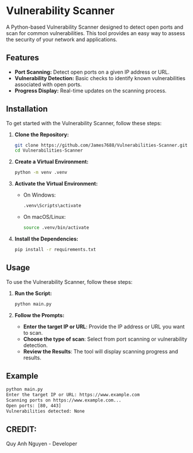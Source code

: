 # Vulnerability Scanner

A Python-based Vulnerability Scanner designed to detect open ports and scan for common vulnerabilities. This tool provides an easy way to assess the security of your network and applications.

## Features

- **Port Scanning:** Detect open ports on a given IP address or URL.
- **Vulnerability Detection:** Basic checks to identify known vulnerabilities associated with open ports.
- **Progress Display:** Real-time updates on the scanning process.

## Installation

To get started with the Vulnerability Scanner, follow these steps:

1. **Clone the Repository:**

    ```bash
    git clone https://github.com/James7688/Vulnerabilities-Scanner.git
    cd Vulnerabilities-Scanner
    ```

2. **Create a Virtual Environment:**

    ```bash
    python -m venv .venv
    ```

3. **Activate the Virtual Environment:**

    - On Windows:

        ```bash
        .venv\Scripts\activate
        ```

    - On macOS/Linux:

        ```bash
        source .venv/bin/activate
        ```

4. **Install the Dependencies:**

    ```bash
    pip install -r requirements.txt
    ```

## Usage

To use the Vulnerability Scanner, follow these steps:

1. **Run the Script:**

    ```bash
    python main.py
    ```

2. **Follow the Prompts:**

    - **Enter the target IP or URL**: Provide the IP address or URL you want to scan.
    - **Choose the type of scan**: Select from port scanning or vulnerability detection.
    - **Review the Results**: The tool will display scanning progress and results.

## Example

```bash
python main.py
Enter the target IP or URL: https://www.example.com
Scanning ports on https://www.example.com...
Open ports: [80, 443]
Vulnerabilities detected: None
```

## CREDIT:
Quy Anh Nguyen - Developer
